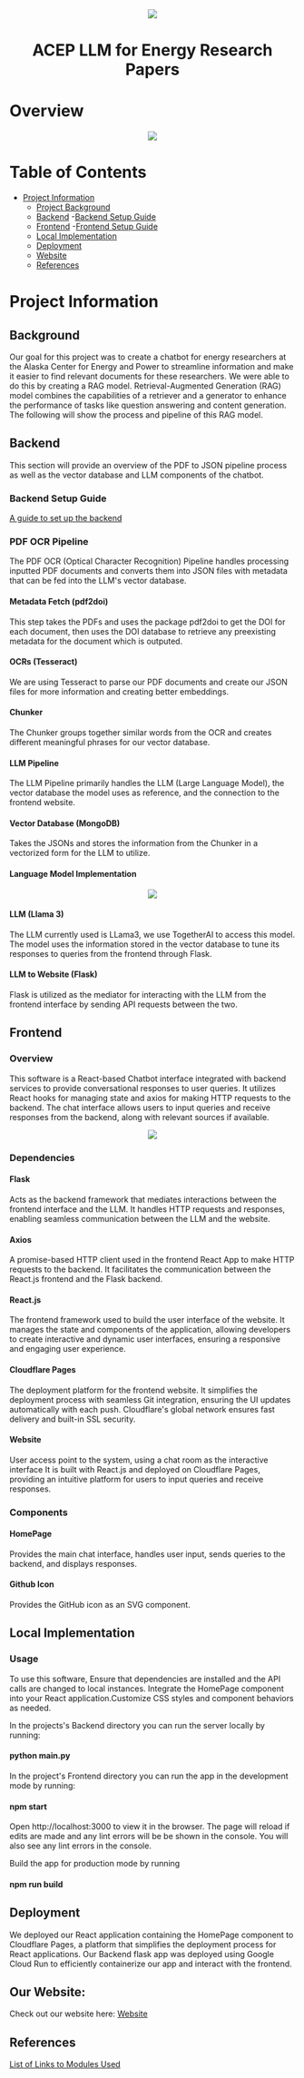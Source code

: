 <div style="text-align:center"><img src="Assets/logo.png" /></div>

# **<p align="center">ACEP LLM for Energy Research Papers</p>**


# Overview 
<div style="text-align:center"><img src="Assets/Overall Project Diagram v3.png" /></div>


# Table of Contents


- [Project Information](#Project-Information)
    - [Project Background](##Background)
    - [Backend](#Backend)
        -[Backend Setup Guide](#Backend-Setup-Guide)
    - [Frontend](#Frontend)
        -[Frontend Setup Guide](#Frontend-Setup-Guide)
    - [Local Implementation](#Local-Implementation)
    - [Deployment](#Deployment)
    - [Website](#Our-Website)
    - [References](#References)


# Project Information

## Background
Our goal for this project was to create a chatbot for energy researchers at the Alaska Center for Energy and Power to streamline information and make it easier to find relevant documents for these researchers. We were able to do this by creating a RAG model. Retrieval-Augmented Generation (RAG) model combines the capabilities of a retriever and a generator to enhance the performance of tasks like question answering and content generation. The following will show the process and pipeline of this RAG model. 

## Backend

This section will provide an overview of the PDF to JSON pipeline process as well as the vector database and LLM components of the chatbot.  

### Backend Setup Guide

[A guide to set up the backend](Backend/Readme.md)

### PDF OCR Pipeline

The PDF OCR (Optical Character Recognition) Pipeline handles processing inputted PDF documents and converts them into JSON files with metadata that can be fed into the LLM's vector database.

#### Metadata Fetch (pdf2doi)

This step takes the PDFs and uses the package pdf2doi to get the DOI for each document, then uses the DOI database to retrieve any preexisting metadata for the document which is outputed.


#### OCRs (Tesseract)

We are using Tesseract to parse our PDF documents and create our JSON files for more information and creating better embeddings. 

#### Chunker

The Chunker groups together similar words from the OCR and creates different meaningful phrases for our vector database. 

#### LLM Pipeline

The LLM Pipeline primarily handles the LLM (Large Language Model), the vector database the model uses as reference, and the connection to the frontend website.

#### Vector Database (MongoDB)

Takes the JSONs and stores the information from the Chunker in a vectorized form for the LLM to utilize.

#### Language Model Implementation

<div style="text-align:center"><img src="Assets/RAG Query Diagram.png" /></div>


#### LLM (Llama 3)

The LLM currently used is LLama3, we use TogetherAI to access this model. The model uses the information stored in the vector database to tune its responses to queries from the frontend through Flask.

#### LLM to Website (Flask)

Flask is utilized as the mediator for interacting with the LLM from the frontend interface by sending API requests between the two.


## Frontend

### Overview
This software is a React-based Chatbot interface integrated with backend services to provide conversational responses to user queries. It utilizes React hooks for managing state and axios for making HTTP requests to the backend. The chat interface allows users to input queries and receive responses from the backend, along with relevant sources if available.  

<div style="text-align:center"><img src="Assets/Poster Fronend v2.png" /></div>


### Dependencies
#### Flask
Acts as the backend framework that mediates interactions between the frontend interface and the LLM. It handles HTTP requests and responses, enabling seamless communication between the LLM and the website.

#### Axios
A promise-based HTTP client used in the frontend React App to make HTTP requests to the backend. It facilitates the communication between the React.js frontend and the Flask backend.

#### React.js 
The frontend framework used to build the user interface of the website. It manages the state and components of the application,  allowing developers to create interactive and dynamic user interfaces, ensuring a responsive and engaging user experience.

#### Cloudflare Pages 
The deployment platform for the frontend website. It simplifies the deployment process with seamless Git integration, ensuring the UI updates automatically with each push. Cloudflare's global network ensures fast delivery and built-in SSL security.

#### Website 
User access point to the system, using a chat room as the interactive interface It is built with React.js and deployed on Cloudflare Pages, providing an intuitive platform for users to input queries and receive responses.

### Components
#### HomePage
Provides the main chat interface, handles user input, sends queries to the backend, and displays responses.
#### Github Icon
Provides the GitHub icon as an SVG component.


## Local Implementation

### Usage

To use this software, Ensure that dependencies are installed and the API calls are changed to local instances. Integrate the HomePage component into your React application.Customize CSS styles and component behaviors as needed.

In the projects's Backend directory you can run the server locally by running:

#### python main.py

In the project's Frontend directory you can run the app in the development mode by running:

#### npm start
Open http://localhost:3000 to view it in the browser. The page will reload if edits are made and any lint errors will be be shown in the console. 
You will also see any lint errors in the console.

Build the app for production mode by running 
#### npm run build 

## Deployment
We deployed our React application containing the HomePage component to Cloudflare Pages, a platform that simplifies the deployment process for React applications. Our Backend flask app was deployed using Google Cloud Run to efficiently containerize our app and interact with the frontend. 

## Our Website:
Check out our website here: [Website](https://chat.lab.acep.uaf.edu/)


## References

[List of Links to Modules Used](https://docs.google.com/document/d/1Isk_NAO8wUKQ3e7VfeDZfl8wjNirx8Z06M-9j8bWJqU/edit?usp=sharing)

